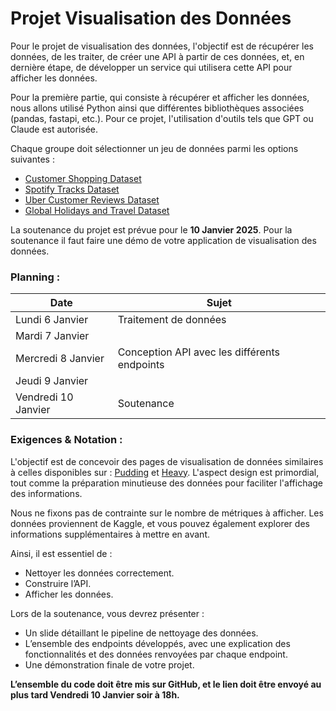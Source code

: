 # Projet Visualisation des Données

Pour le projet de visualisation des données, l'objectif est de récupérer les données, de les traiter, de créer une API à partir de ces données, et, en dernière étape, de développer un service qui utilisera cette API pour afficher les données.

Pour la première partie, qui consiste à récupérer et afficher les données, nous allons utilisé Python ainsi que différentes bibliothèques associées (pandas, fastapi, etc.). Pour ce projet, l'utilisation d'outils tels que GPT ou Claude est autorisée.

Chaque groupe doit sélectionner un jeu de données parmi les options suivantes :

- [Customer Shopping Dataset](https://www.kaggle.com/datasets/bhadramohit/customer-shopping-latest-trends-dataset)
- [Spotify Tracks Dataset](https://www.kaggle.com/datasets/meeraajayakumar/spotify-user-behavior-dataset/data)
- [Uber Customer Reviews Dataset](https://www.kaggle.com/datasets/kanchana1990/uber-customer-reviews-dataset-2024)
- [Global Holidays and Travel Dataset](https://www.kaggle.com/datasets/umerhaddii/global-holidays-and-travel-data)

La soutenance du projet est prévue pour le **10 Janvier 2025**. Pour la soutenance il faut faire une démo de votre application de visualisation des données. 

### Planning :

| Date      | Sujet |
| ----------- | ----------- |
| Lundi 6 Janvier      | Traitement de données       |
| Mardi 7 Janvier      |        |
| Mercredi 8 Janvier   | Conception API avec les différents endpoints        |
| Jeudi 9 Janvier      |        |
| Vendredi 10 Janvier      | Soutenance      |

### Exigences & Notation : 

L'objectif est de concevoir des pages de visualisation de données similaires à celles disponibles sur : [Pudding](https://pudding.cool/) et [Heavy](https://demo-ships.heavy.ai/ais/dashboard/22?tab=-OAxMGO4IIU3XU6sQ18x). L'aspect design est primordial, tout comme la préparation minutieuse des données pour faciliter l'affichage des informations.

Nous ne fixons pas de contrainte sur le nombre de métriques à afficher. Les données proviennent de Kaggle, et vous pouvez également explorer des informations supplémentaires à mettre en avant.

Ainsi, il est essentiel de :
- Nettoyer les données correctement.
- Construire l’API.
- Afficher les données.

Lors de la soutenance, vous devrez présenter :

- Un slide détaillant le pipeline de nettoyage des données.
- L’ensemble des endpoints développés, avec une explication des fonctionnalités et des données renvoyées par chaque endpoint.
- Une démonstration finale de votre projet.

**L’ensemble du code doit être mis sur GitHub, et le lien doit être envoyé au plus tard Vendredi 10 Janvier soir à 18h.**
